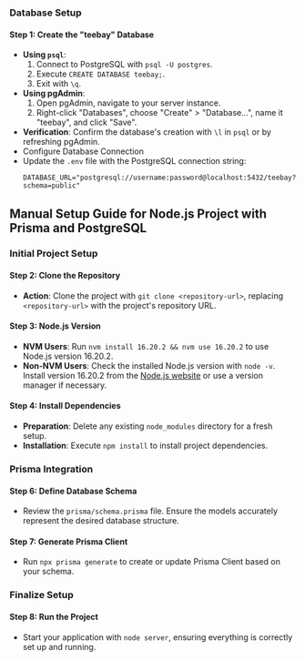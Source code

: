 

### Database Setup

#### Step 1: Create the "teebay" Database
- **Using `psql`**:
  1. Connect to PostgreSQL with `psql -U postgres`.
  2. Execute `CREATE DATABASE teebay;`.
  3. Exit with `\q`.
- **Using pgAdmin**:
  1. Open pgAdmin, navigate to your server instance.
  2. Right-click "Databases", choose "Create" > "Database...", name it "teebay", and click "Save".
- **Verification**: Confirm the database's creation with `\l` in `psql` or by refreshing pgAdmin.
- Configure Database Connection
- Update the `.env` file with the PostgreSQL connection string:
  ```env
  DATABASE_URL="postgresql://username:password@localhost:5432/teebay?schema=public"
  ```


## Manual Setup Guide for Node.js Project with Prisma and PostgreSQL

### Initial Project Setup

#### Step 2: Clone the Repository
- **Action**: Clone the project with `git clone <repository-url>`, replacing `<repository-url>` with the project's repository URL.

#### Step 3: Node.js Version
- **NVM Users**: Run `nvm install 16.20.2 && nvm use 16.20.2` to use Node.js version 16.20.2.
- **Non-NVM Users**: Check the installed Node.js version with `node -v`. Install version 16.20.2 from the [Node.js website](https://nodejs.org/en/download/releases/) or use a version manager if necessary.

#### Step 4: Install Dependencies
- **Preparation**: Delete any existing `node_modules` directory for a fresh setup.
- **Installation**: Execute `npm install` to install project dependencies.

### Prisma Integration

#### Step 6: Define Database Schema
- Review the `prisma/schema.prisma` file. Ensure the models accurately represent the desired database structure.

#### Step 7: Generate Prisma Client
- Run `npx prisma generate` to create or update Prisma Client based on your schema.

### Finalize Setup

#### Step 8: Run the Project
- Start your application with `node server`, ensuring everything is correctly set up and running.

